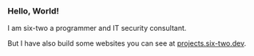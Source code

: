 ### Hello, World!

I am six-two a programmer and IT security consultant.

But I have also build some websites you can see at [projects.six-two.dev](https://projects.six-two.dev).
